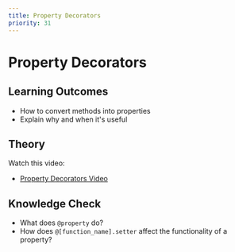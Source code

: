 ```yaml
---
title: Property Decorators
priority: 31
---
```


# Property Decorators

## Learning Outcomes

- How to convert methods into properties
- Explain why and when it's useful
  

## Theory

Watch this video:

- [Property Decorators Video](https://www.youtube.com/watch?v=jCzT9XFZ5bw)
  

## Knowledge Check

- What does `@property` do?
- How does `@[function_name].setter` affect the functionality of a property?
  
